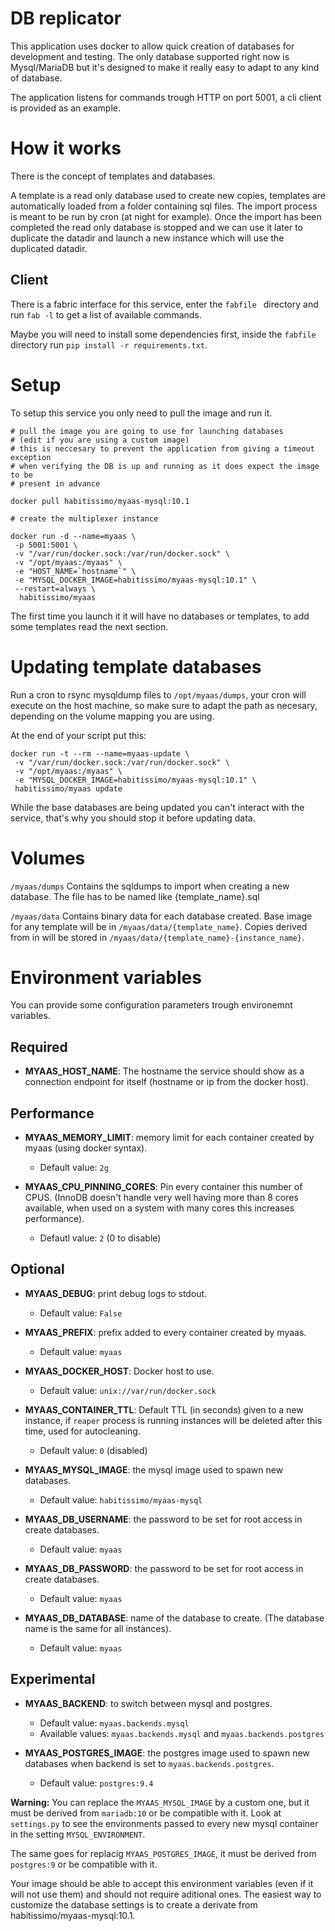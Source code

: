 # DB replicator

This application uses docker to allow quick creation of databases for development and testing. The only database supported right now is Mysql/MariaDB but it's designed to make it really easy to adapt to any kind of database.

The application listens for commands trough HTTP on port 5001, a cli client is provided as an example.

# How it works

There is the concept of templates and databases.

A template is a read only database used to create new copies, templates are automatically loaded from a folder containing sql files. The import process is meant to be run by cron (at night for example). Once the import has been completed the read only database is stopped and we can use it later to duplicate the datadir and launch a new instance which will use the duplicated datadir.

## Client

There is a fabric interface for this service, enter the `fabfile ` directory and run `fab -l` to get a list of available commands.

Maybe you will need to install some dependencies first, inside the `fabfile` directory run `pip install -r requirements.txt`.

# Setup

To setup this service you only need to pull the image and run it.

```
# pull the image you are going to use for launching databases
# (edit if you are using a custom image)
# this is neccesary to prevent the application from giving a timeout exception
# when verifying the DB is up and running as it does expect the image to be
# present in advance

docker pull habitissimo/myaas-mysql:10.1

# create the multiplexer instance

docker run -d --name=myaas \
 -p 5001:5001 \
 -v "/var/run/docker.sock:/var/run/docker.sock" \
 -v "/opt/myaas:/myaas" \
 -e "HOST_NAME=`hostname`" \
 -e "MYSQL_DOCKER_IMAGE=habitissimo/myaas-mysql:10.1" \
 --restart=always \
  habitissimo/myaas
```

The first time you launch it it will have no databases or templates, to add some templates read the next section.

# Updating template databases

Run a cron to rsync mysqldump files to `/opt/myaas/dumps`, your cron will execute on the host machine, so make sure to adapt the path as necesary, depending on the volume mapping you are using.

At the end of your script put this:
```
docker run -t --rm --name=myaas-update \
 -v "/var/run/docker.sock:/var/run/docker.sock" \
 -v "/opt/myaas:/myaas" \
 -e "MYSQL_DOCKER_IMAGE=habitissimo/myaas-mysql:10.1" \
 habitissimo/myaas update
```

While the base databases are being updated you can't interact with the service, that's why you should stop it before updating data.

# Volumes

`/myaas/dumps`
  Contains the sqldumps to import when creating a new database. The file has to be named like {template_name}.sql

`/myaas/data`
  Contains binary data for each database created.
  Base image for any template will be in `/myaas/data/{template_name}`.
  Copies derived from in will be stored in `/myaas/data/{template_name}-{instance_name}`.

# Environment variables

You can provide some configuration parameters trough environemnt variables.

## Required

 * **MYAAS_HOST_NAME**: The hostname the service should show as a connection endpoint for itself (hostname or ip from the docker host).

## Performance
 * **MYAAS_MEMORY_LIMIT**: memory limit for each container created by myaas (using docker syntax).
    * Default value: `2g`

 * **MYAAS_CPU_PINNING_CORES**: Pin every container this number of CPUS. (InnoDB doesn't handle very well having more than 8 cores available, when used on a system with many cores this increases performance).
   * Defautl value: `2` (0 to disable)

## Optional

 * **MYAAS_DEBUG**: print debug logs to stdout.
    * Default value: `False`

 * **MYAAS_PREFIX**: prefix added to every container created by myaas.
   * Default value: `myaas`

 * **MYAAS_DOCKER_HOST**: Docker host to use.
   * Default value: `unix://var/run/docker.sock`

 * **MYAAS_CONTAINER_TTL**: Default TTL (in seconds) given to a new instance, if `reaper` process is running instances will be deleted after this time, used for autocleaning.
   * Default value: `0` (disabled)

 * **MYAAS_MYSQL_IMAGE**: the mysql image used to spawn new databases.
   * Default value: `habitissimo/myaas-mysql`

 * **MYAAS_DB_USERNAME**: the password to be set for root access in create databases.
   * Default value: `myaas`

 * **MYAAS_DB_PASSWORD**: the password to be set for root access in create databases.
   * Default value: `myaas`

 * **MYAAS_DB_DATABASE**: name of the database to create. (The database name is the same for all instances).
   * Default value: `myaas`

## Experimental

 * **MYAAS_BACKEND**: to switch between mysql and postgres.
   * Default value: `myaas.backends.mysql`
   * Available values: `myaas.backends.mysql` and `myaas.backends.postgres`

 * **MYAAS_POSTGRES_IMAGE**: the postgres image used to spawn new databases when backend is set to `myaas.backends.postgres`.
   * Default value: `postgres:9.4`


**Warning:** You can replace the `MYAAS_MYSQL_IMAGE` by a custom one, but it must be derived from `mariadb:10` or be compatible with it. Look at `settings.py` to see the environments passed to every new mysql container in the setting `MYSQL_ENVIRONMENT`.

The same goes for replacig `MYAAS_POSTGRES_IMAGE`, it must be derived from `postgres:9` or be compatible with it.

Your image should be able to accept this environment variables (even if it will not use them) and should not require aditional ones. The easiest way to customize the database settings is to create a derivate from habitissimo/myaas-mysql:10.1.

